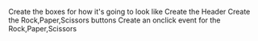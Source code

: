 Create the boxes for how it's going to look like
Create the Header
Create the Rock,Paper,Scissors buttons
Create an onclick event for the Rock,Paper,Scissors 
